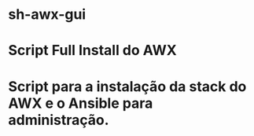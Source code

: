 # sh-awx-gui
<h1> Script Full Install do AWX <h1>
Script para a instalação da stack do AWX e o Ansible para administração.
